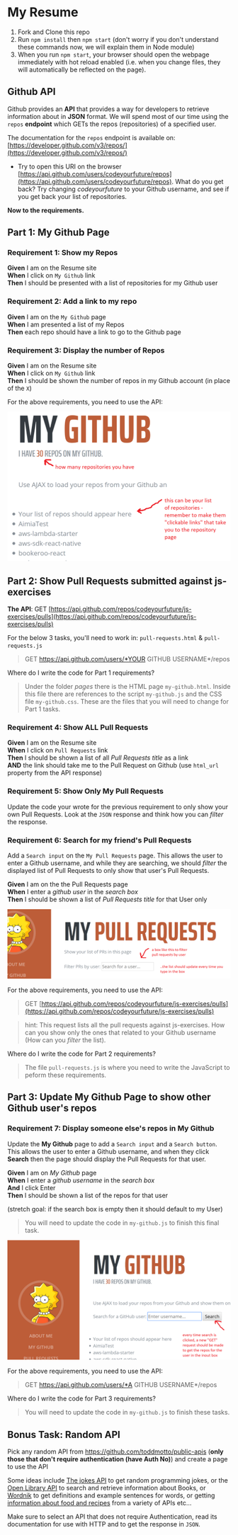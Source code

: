# My Resume

1. Fork and Clone this repo
2. Run `npm install` then `npm start` (don't worry if you don't understand these commands now, we will explain them in Node module)
3. When you run `npm start`, your browser should open the webpage immediately with hot reload enabled (i.e. when you change files, they will automatically be reflected on the page).

## Github API

Github provides an **API** that provides a way for developers to retrieve information about in **JSON** format. We will spend most of our time using the `repos` **endpoint** which GETs the repos (repositories) of a specified user.

The documentation for the `repos` endpoint is available on: [https://developer.github.com/v3/repos/](https://developer.github.com/v3/repos/)

- Try to open this URI on the browser [https://api.github.com/users/codeyourfuture/repos](https://api.github.com/users/codeyourfuture/repos). What do you get back? Try changing *codeyourfuture* to your Github username, and see if you get back your list of repositories.

**Now to the requirements.**

## Part 1: My Github Page

### Requirement 1: Show my Repos
**Given** I am on the Resume site  
**When** I click on `My Github` link  
**Then** I should be presented with a list of repositories for my Github user

### Requirement 2: Add a link to my repo
**Given** I am on the `My Github` page  
**When** I am presented a list of my Repos  
**Then** each repo should have a link to go to the Github page

### Requirement 3: Display the number of Repos
**Given** I am on the Resume site  
**When** I click on `My Github` link  
**Then** I should be shown the number of repos in my Github account (in place of the `X`)

For the above requirements, you need to use the API:

![tasks 1-3 demo](./homework_assets/tasks1-3demo.png)

## Part 2: Show Pull Requests submitted against js-exercises
**The API**: 
GET [https://api.github.com/repos/codeyourfuture/js-exercises/pulls](https://api.github.com/repos/codeyourfuture/js-exercises/pulls)

For the below 3 tasks, you'll need to work in: `pull-requests.html` & `pull-requests.js`

> GET https://api.github.com/users/*YOUR GITHUB USERNAME*/repos

Where do I write the code for Part 1 requirements?

> Under the folder *pages* there is the HTML page `my-github.html`. Inside this file there are references to the script `my-github.js` and the CSS file `my-github.css`. These are the files that you will need to change for Part 1 tasks.

### Requirement 4: Show ALL Pull Requests
**Given** I am on the Resume site  
**When** I click on `Pull Requests` link  
**Then** I should be shown a list of all *Pull Requests title* as a link  
**AND** the link should take me to the Pull Request on Github (use `html_url` property from the API response)

### Requirement 5: Show Only My Pull Requests

Update the code your wrote for the previous requirement to only show your own Pull Requests. Look at the `JSON` response and think how you can _filter_ the response.

### Requirement 6: Search for my friend's Pull Requests

Add a `Search input` on the `My Pull Requests` page. This allows the user to enter a Github username, and while they are searching, we should _filter_ the displayed list of Pull Requests to only show that user's Pull Requests.

**Given** I am on the the Pull Requests page  
**When** I enter a *github user* in the *search box*  
**Then** I should be shown a list of *Pull Requests title* for that User only  

![task 6 demo](./homework_assets/task6demo.png)

For the above requirements, you need to use the API:

> GET [https://api.github.com/repos/codeyourfuture/js-exercises/pulls](https://api.github.com/repos/codeyourfuture/js-exercises/pulls)

> hint: This request lists all the pull requests against js-exercises. How can you show only the ones that related to your Github username (How can you _filter_ the list).

Where do I write the code for Part 2 requirements?

> The file `pull-requests.js` is where you need to write the JavaScript to peform these requirements.

## Part 3: Update My Github Page to show other Github user's repos

### Requirement 7: Display someone else's repos in My Github

Update the **My Github** page to add a `Search input` and a `Search button`. This allows the user to enter a Github username, and when they click **Search** then the page should display the Pull Requests for that user.

**Given** I am on *My Github* page  
**When** I enter a *github username* in the *search box*  
**And** I click Enter  
**Then** I should be shown a list of the repos for that user  

(stretch goal: if the search box is empty then it should default to my User)

> You will need to update the code in `my-github.js` to finish this final task.

![task 7 demo](./homework_assets/task7demo.png)

For the above requirements, you need to use the API:

> GET https://api.github.com/users/*A GITHUB USERNAME*/repos

Where do I write the code for Part 3 requirements?

> You will need to update the code in `my-github.js` to finish these tasks.

## Bonus Task: Random API
Pick any random API from https://github.com/toddmotto/public-apis (**only those that don't require authentication (have Auth No)**) and create a page to use the API

Some ideas include [The  jokes API](https://github.com/15Dkatz/official_joke_api) to get random programming jokes, or the [Open Library API](https://openlibrary.org/developers/api) to search and retrieve information about Books, or [Wordnik](http://developer.wordnik.com/docs.html) to get definitions and example sentences for words, or getting [information about food and recipes](https://github.com/toddmotto/public-apis#food--drink) from a variety of APIs etc...

Make sure  to select an API that does not require Authentication, read its documentation for use with HTTP and to get the response in `JSON`.